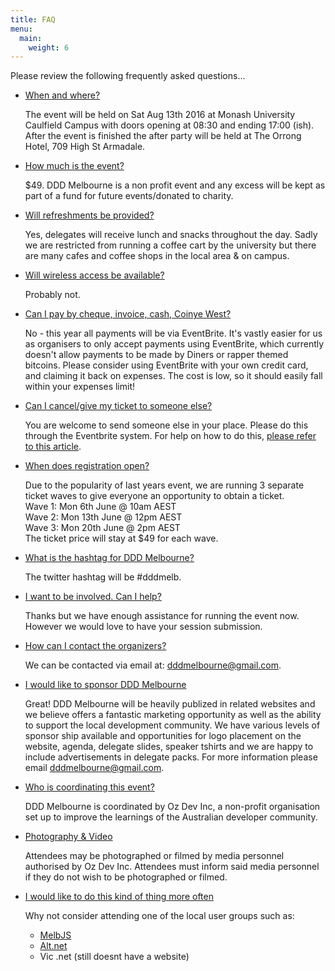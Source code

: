 ```yaml
---
title: FAQ
menu:
  main:
    weight: 6
---
```

Please review the following frequently asked questions...

<ul class="accordion">
  <li>
    <a class="toggleAccordion" href="javascript:void(0);">When and where?</a>
    <div class="inner">
      <p>The event will be held on Sat Aug 13th 2016 at Monash University Caulfield Campus with doors opening at 08:30 and ending 17:00 (ish). After the event is finished the after party will be held at The Orrong Hotel, 709 High St Armadale.</p>
    </div>
  </li>

  <li>
    <a class="toggleAccordion" href="javascript:void(0);">How much is the event?</a>
    <div class="inner">
      <p>$49. DDD Melbourne is a non profit event and any excess will be kept as part of a fund for future events/donated to charity.</p>
      </div>
  </li>

  <li>
    <a class="toggleAccordion" href="javascript:void(0);">Will refreshments be provided?</a>
    <div class="inner">
      <p>Yes, delegates will receive lunch and snacks throughout the day. Sadly we are restricted from running a coffee cart by the university but there are many cafes and coffee shops in the local area &amp; on campus.</p>
    </div>
  </li>

  <li>
    <a class="toggleAccordion" href="javascript:void(0);">Will wireless access be available?</a>
    <div class="inner">
      <p>Probably not.</p>
    </div>
  </li>

  <li>
    <a class="toggleAccordion" href="javascript:void(0);">Can I pay by cheque, invoice, cash, Coinye West?</a>
    <div class="inner">
      <p>No - this year all payments will be via EventBrite. It's vastly easier for us as organisers to only accept payments using EventBrite, which currently doesn't allow payments to be made by Diners or rapper themed bitcoins. Please consider using EventBrite with your own credit card, and claiming it back on expenses. The cost is low, so it should easily fall within your expenses limit!</p>
    </div>
  </li>

  <li>
    <a class="toggleAccordion" href="javascript:void(0);">Can I cancel/give my ticket to someone else?</a>
    <div class="inner">
      <p>You are welcome to send someone else in your place. Please do this through the Eventbrite system. For help on how to do this, <a rel="nofollow" href="http://help.eventbrite.com/customer/en_us/portal/articles/430100-change-the-info-on-your-order-or-ticket" class="targetBlank">please refer to this article</a>.</p>
    </div>
  </li>

  <li>
    <a class="toggleAccordion" href="javascript:void(0);">When does registration open?</a>
    <div class="inner">
      <p>Due to the popularity of last years event, we are running 3 separate ticket waves to give everyone an opportunity to obtain a ticket.<br>
      Wave 1: Mon 6th June @ 10am AEST<br>
      Wave 2: Mon 13th June @ 12pm AEST<br>
      Wave 3: Mon 20th June @ 2pm AEST<br>
      The ticket price will stay at $49 for each wave.</p>
    </div>
  </li>

  <li>
    <a class="toggleAccordion" href="javascript:void(0);">What is the hashtag for DDD Melbourne?</a>
    <div class="inner">
      <p>The twitter hashtag will be #dddmelb.</p>
    </div>
  </li>

  <li>
    <a class="toggleAccordion" href="javascript:void(0);">I want to be involved. Can I help?</a>
    <div class="inner">
      <p>Thanks but we have enough assistance for running the event now. However we would love to have your session submission.</p>
    </div>
  </li>

  <li>
    <a class="toggleAccordion" href="javascript:void(0);">How can I contact the organizers?</a>
    <div class="inner">
      <p>We can be contacted via email at: <a href="mailto:dddmelbourne@gmail.com">dddmelbourne@gmail.com</a>.</p>
    </div>
  </li>

  <li>
    <a class="toggleAccordion" href="javascript:void(0);">I would like to sponsor DDD Melbourne</a>
    <div class="inner">
      <p>Great! DDD Melbourne will be heavily publized in related websites and we believe offers a fantastic marketing opportunity as well as the ability to support the local development community. We have various levels of sponsor ship available and opportunities for logo placement on the website, agenda, delegate slides, speaker tshirts and we are happy to include advertisements in delegate packs. For more information please email <a href="mailto:dddmelbourne@gmail.com">dddmelbourne@gmail.com</a>.</p>
    </div>
  </li>

  <li>
  <a class="toggleAccordion" href="javascript:void(0);">Who is coordinating this event?</a>
    <div class="inner">
      <p>DDD Melbourne is coordinated by Oz Dev Inc, a non-profit organisation set up to improve the learnings of the Australian developer community.</p>
    </div>
  </li>

  <li>
    <a class="toggleAccordion" href="javascript:void(0);">Photography &amp; Video</a>
    <div class="inner">
      <p>Attendees may be photographed or filmed by media personnel authorised by Oz Dev Inc. Attendees must inform said media personnel if they do not wish to be photographed or filmed.</p>
    </div>
  </li>

  <li>
    <a class="toggleAccordion" href="javascript:void(0);">I would like to do this kind of thing more often</a>
    <div class="inner">
      <p>Why not consider attending one of the local user groups such as:</p>
      <ul>
        <li><a rel="nofollow" href="http://melbjs.com/" class="targetBlank">MelbJS</a></li>
        <li><a rel="nofollow" href="http://melbourne.ozalt.net/" class="targetBlank">Alt.net</a></li>
        <li>Vic .net (still doesnt have a website)</li>
      </ul>
      <br />
    </div>
  </li>
</ul>
